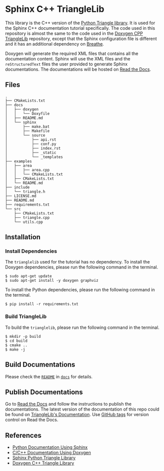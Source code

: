 # Sphinx C++ TriangleLib

This library is the C++ version of the [Python Triangle library](https://github.com/leimao/Sphinx-Python-TriangleLib). It is used for the Sphinx C++ documentation tutorial specifically. The code used in this repository is almost the same to the code used in the [Doxygen CPP TriangleLib](https://github.com/leimao/Doxygen-CPP-TriangleLib) repository, except that the Sphinx configuration file is different and it has an additional dependency on [Breathe](https://breathe.readthedocs.io/en/latest/).

Doxygen will generate the required XML files that contains all the documentation content. Sphinx will use the XML files and the `reStructuredText` files the user provided to generate Sphinx documentations. The documentations will be hosted on [Read the Docs](https://readthedocs.org/dashboard/import/manual/).

## Files

```
.
├── CMakeLists.txt
├── docs
│   ├── doxygen
│   │   └── Doxyfile
│   ├── README.md
│   └── sphinx
│       ├── make.bat
│       ├── Makefile
│       └── source
│           ├── api.rst
│           ├── conf.py
│           ├── index.rst
│           ├── _static
│           └── _templates
├── examples
│   ├── area
│   │   ├── area.cpp
│   │   └── CMakeLists.txt
│   ├── CMakeLists.txt
│   └── README.md
├── include
│   └── triangle.h
├── LICENSE.md
├── README.md
├── requirements.txt
└── src
    ├── CMakeLists.txt
    ├── triangle.cpp
    └── utils.cpp
```

## Installation

### Install Dependencies

The `trianglelib` used for the tutorial has no dependency. To install the Doxygen dependencies, please run the following command in the terminal.

```
$ sudo apt-get update
$ sudo apt-get install -y doxygen graphviz
```

To install the Python dependencies, please run the following command in the terminal.


```
$ pip install -r requirements.txt
```

### Build TriangleLib

To build the `trianglelib`, please run the following command in the terminal.

```
$ mkdir -p build
$ cd build
$ cmake ..
$ make -j
```

## Build Documentations

Please check the [`README`](docs/README.md) in [`docs`](docs/) for details.

## Publish Documentations

Go to [Read the Docs](https://readthedocs.org/dashboard/import/manual/) and follow the instructions to publish the documentations. The latest version of the documentation of this repo could be found on [TriangleLib's Documentation](https://sphinx-c-trianglelib.readthedocs.io/). Use [GitHub tags]() for version control on Read the Docs.

## References

* [Python Documentation Using Sphinx](https://leimao.github.io/blog/Python-Documentation-Using-Sphinx/)
* [C/C++ Documentation Using Doxygen](https://leimao.github.io/blog/CPP-Documentation-Using-Doxygen/)
* [Sphinx Python Triangle Library](https://github.com/leimao/Sphinx-Python-TriangleLib)
* [Doxygen C++ Triangle Library](https://github.com/leimao/Doxygen-CPP-TriangleLib)